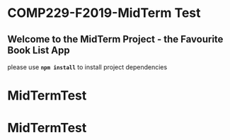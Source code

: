 # COMP229-F2019-MidTerm Test

## Welcome to the MidTerm Project - the Favourite Book List App

please use **`npm install`** to install project dependencies
# MidTermTest
# MidTermTest
